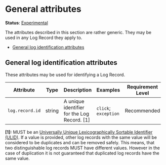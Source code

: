 # General attributes

**Status**: [Experimental](../../document-status.md)

The attributes described in this section are rather generic.
They may be used in any Log Record they apply to.

<!-- Re-generate TOC with `markdown-toc --no-first-h1 -i` -->

<!-- toc -->

- [General log identification attributes](#general-log-identification-attributes)

<!-- tocstop -->

## General log identification attributes

These attributes may be used for identifying a Log Record.

<!-- semconv log.record -->
| Attribute  | Type | Description  | Examples  | Requirement Level |
|---|---|---|---|---|
| `log.record.id` | string | A unique identifier for the Log Record. [1] | `click`; `exception` | Recommended |

**[1]:** MUST be an [Universally Unique Lexicographically Sortable Identifier (ULID)](https://github.com/ulid/spec). If a value is provided, other log records with the same value will be considered to be duplicates and can be removed safely. This means, that two distinguishable log records MUST have different values. However in the case of duplication it is not guaranteed that duplicated log records have the same value.
<!-- endsemconv -->
